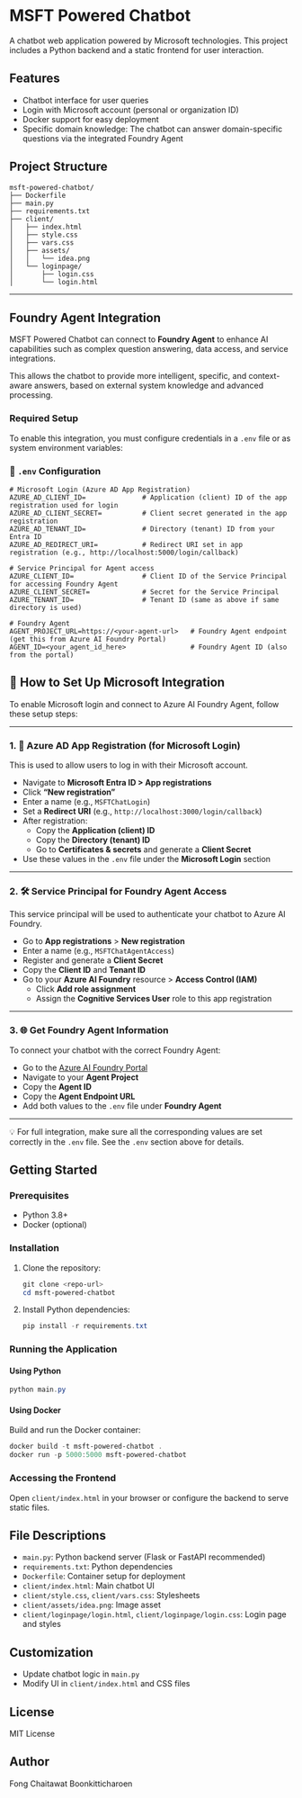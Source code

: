 # MSFT Powered Chatbot

A chatbot web application powered by Microsoft technologies. This project includes a Python backend and a static frontend for user interaction.

## Features
- Chatbot interface for user queries
- Login with Microsoft account (personal or organization ID)
- Docker support for easy deployment
- Specific domain knowledge: The chatbot can answer domain-specific questions via the integrated Foundry Agent

## Project Structure
```
msft-powered-chatbot/
├── Dockerfile
├── main.py
├── requirements.txt
├── client/
│   ├── index.html
│   ├── style.css
│   ├── vars.css
│   ├── assets/
│   │   └── idea.png
│   └── loginpage/
│       ├── login.css
│       └── login.html
```


---

## Foundry Agent Integration

MSFT Powered Chatbot can connect to **Foundry Agent** to enhance AI capabilities such as complex question answering, data access, and service integrations.

This allows the chatbot to provide more intelligent, specific, and context-aware answers, based on external system knowledge and advanced processing.

### Required Setup

To enable this integration, you must configure credentials in a `.env` file or as system environment variables:

### 🔐 `.env` Configuration

```env
# Microsoft Login (Azure AD App Registration)
AZURE_AD_CLIENT_ID=              # Application (client) ID of the app registration used for login
AZURE_AD_CLIENT_SECRET=          # Client secret generated in the app registration
AZURE_AD_TENANT_ID=              # Directory (tenant) ID from your Entra ID
AZURE_AD_REDIRECT_URI=           # Redirect URI set in app registration (e.g., http://localhost:5000/login/callback)

# Service Principal for Agent access
AZURE_CLIENT_ID=                 # Client ID of the Service Principal for accessing Foundry Agent
AZURE_CLIENT_SECRET=             # Secret for the Service Principal
AZURE_TENANT_ID=                 # Tenant ID (same as above if same directory is used)

# Foundry Agent
AGENT_PROJECT_URL=https://<your-agent-url>   # Foundry Agent endpoint (get this from Azure AI Foundry Portal)
AGENT_ID=<your_agent_id_here>                # Foundry Agent ID (also from the portal)
```
## 🔧 How to Set Up Microsoft Integration

To enable Microsoft login and connect to Azure AI Foundry Agent, follow these setup steps:

---

### 1. 🔐 Azure AD App Registration (for Microsoft Login)

This is used to allow users to log in with their Microsoft account.

- Navigate to **Microsoft Entra ID > App registrations**
- Click **“New registration”**
- Enter a name (e.g., `MSFTChatLogin`)
- Set a **Redirect URI** (e.g., `http://localhost:3000/login/callback`)
- After registration:
  - Copy the **Application (client) ID**
  - Copy the **Directory (tenant) ID**
  - Go to **Certificates & secrets** and generate a **Client Secret**
- Use these values in the `.env` file under the **Microsoft Login** section

---

### 2. 🛠️ Service Principal for Foundry Agent Access

This service principal will be used to authenticate your chatbot to Azure AI Foundry.

- Go to **App registrations** > **New registration**
- Enter a name (e.g., `MSFTChatAgentAccess`)
- Register and generate a **Client Secret**
- Copy the **Client ID** and **Tenant ID**
- Go to your **Azure AI Foundry** resource > **Access Control (IAM)**
  - Click **Add role assignment**
  - Assign the **Cognitive Services User** role to this app registration

---

### 3. 🌐 Get Foundry Agent Information

To connect your chatbot with the correct Foundry Agent:

- Go to the [Azure AI Foundry Portal](https://portal.azure.com)
- Navigate to your **Agent Project**
- Copy the **Agent ID**
- Copy the **Agent Endpoint URL**
- Add both values to the `.env` file under **Foundry Agent**

---

💡 For full integration, make sure all the corresponding values are set correctly in the `.env` file. See the `.env` section above for details.


## Getting Started

### Prerequisites
- Python 3.8+
- Docker (optional)

### Installation
1. Clone the repository:
   ```powershell
   git clone <repo-url>
   cd msft-powered-chatbot
   ```
2. Install Python dependencies:
   ```powershell
   pip install -r requirements.txt
   ```

### Running the Application
#### Using Python
```powershell
python main.py
```

#### Using Docker
Build and run the Docker container:
```powershell
docker build -t msft-powered-chatbot .
docker run -p 5000:5000 msft-powered-chatbot
```

### Accessing the Frontend
Open `client/index.html` in your browser or configure the backend to serve static files.

## File Descriptions
- `main.py`: Python backend server (Flask or FastAPI recommended)
- `requirements.txt`: Python dependencies
- `Dockerfile`: Container setup for deployment
- `client/index.html`: Main chatbot UI
- `client/style.css`, `client/vars.css`: Stylesheets
- `client/assets/idea.png`: Image asset
- `client/loginpage/login.html`, `client/loginpage/login.css`: Login page and styles

## Customization
- Update chatbot logic in `main.py`
- Modify UI in `client/index.html` and CSS files

## License
MIT License

## Author
Fong Chaitawat Boonkitticharoen
